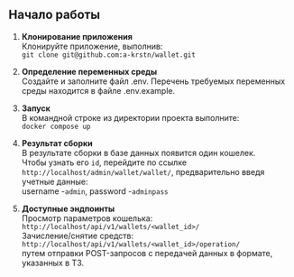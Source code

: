 ## Начало работы

1. **Клонирование приложения**<br>
   Клонируйте приложение, выполнив:<br>
   `git clone git@github.com:a-krstn/wallet.git`

2. **Определение переменных среды**<br>
   Создайте и заполните файл .env. Перечень требуемых переменных среды находится в файле .env.example.<br>

3. **Запуск**<br>
   В командной строке из директории проекта выполните:<br>
   `docker compose up`<br>

3. **Результат сборки**<br>
   В результате сборки в базе данных появится один кошелек.<br>
   Чтобы узнать его `id`, перейдите по ссылке `http://localhost/admin/wallet/wallet/`, предварительно введя учетные данные:<br>
   username -`admin`, password -`adminpass`<br>

4. **Доступные эндпоинты**<br>
   Просмотр параметров кошелька: `http://localhost/api/v1/wallets/<wallet_id>/`<br>
   Зачисление/снятие средств: `http://localhost/api/v1/wallets/<wallet_id>/operation/`<br>
   путем отправки POST-запросов с передачей данных в формате, указанных в ТЗ.<br>
